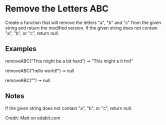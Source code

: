 # Remove the Letters ABC

Create a function that will remove the letters "a", "b" and "c" from the given string and return the modified version. If the given string does not contain "a", "b", or "c", return null.

## Examples

removeABC("This might be a bit hard") ➞ "This might e it hrd"

removeABC("hello world!") ➞ null

removeABC("") ➞ null

## Notes

If the given string does not contain "a", "b", or "c", return null.

Credit: Matt on edabit.com
